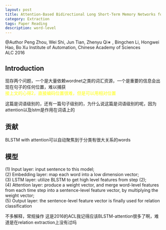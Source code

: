 ```yaml
---
layout: post
title: Attention-Based Bidirectional Long Short-Term Memory Networks for Relation Classification
category: Extraction
tags: Paper Reading
description: word-level
---
```

@Author
Peng Zhou, Wei Shi, Jun Tian, Zhenyu Qi∗ , Bingchen Li, Hongwei Hao, Bo Xu
Institute of Automation, Chinese Academy of Sciences   
ALC 2016

## Introduction
现存两个问题，一个是大量依赖wordnet之类的词汇资源，一个是重要的信息会出现在句子的任何位置，难以捕获   
<font color="FFFF00"> 接上文的心得2，直接编码位置很难，但是可以用相对位置</font>

这篇是词语级别的，还有一篇句子级别的，为什么说这篇是词语级别的呢，因为attention以及lstm是作用在词语上的
## 贡献
BLSTM with attention可以自动聚焦到于分类有很大关系的words   



## 模型
(1) Input layer: input sentence to this model;   
(2) Embedding layer: map each word into a low dimension vector;   
(3) LSTM layer: utilize BLSTM to get high level features from step (2);   
(4) Attention layer: produce a weight vector, and merge word-level features from each time step into a sentence-level feature vector, by multiplying the weight vector;   
(5) Output layer: the sentence-level feature vector is finally used for relation classification

不多解释，常规操作
这是2016的ACL我记得应该BLSTM-attention很多了啊，难道是在relation extraction上没有过吗
